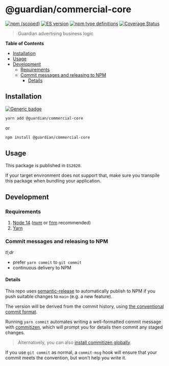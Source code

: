 # @guardian/commercial-core

[![npm (scoped)](https://img.shields.io/npm/v/@guardian/commercial-core)](https://www.npmjs.com/package/@guardian/commercial-core)
[![ES version](https://badgen.net/badge/ES/2020/cyan)](https://tc39.es/ecma262/2020/)
[![npm type definitions](https://img.shields.io/npm/types/@guardian/commercial-core)](https://www.typescriptlang.org/)
[![Coverage Status](https://coveralls.io/repos/github/guardian/commercial-core/badge.svg)](https://coveralls.io/github/guardian/commercial-core)

> Guardian advertising business logic

<!-- START doctoc generated TOC please keep comment here to allow auto update -->
<!-- DON'T EDIT THIS SECTION, INSTEAD RE-RUN doctoc TO UPDATE -->
**Table of Contents**

- [Installation](#installation)
- [Usage](#usage)
- [Development](#development)
  - [Requirements](#requirements)
  - [Commit messages and releasing to NPM](#commit-messages-and-releasing-to-npm)
    - [Details](#details)

<!-- END doctoc generated TOC please keep comment here to allow auto update -->

## Installation

[![Generic badge](https://img.shields.io/badge/google-chat-259082.svg)](https://chat.google.com/room/AAAAPL2MBvE)

```bash
yarn add @guardian/commercial-core
```

or

```bash
npm install @guardian/commercial-core
```

## Usage

This package is published in `ES2020`.

If your target environment does not support that, make sure you transpile this package when bundling your application.

## Development

### Requirements

1. [Node 14](https://nodejs.org/en/download/) ([nvm](https://github.com/nvm-sh/nvm) or [fnm](https://github.com/Schniz/fnm) recommended)
2. [Yarn](https://classic.yarnpkg.com/en/docs/install/)

### Commit messages and releasing to NPM

_tl;dr_

-   prefer `yarn commit` to `git commit`
-   continuous delivery to NPM

#### Details

This repo uses [semantic-release](https://semantic-release.gitbook.io/) to automatically publish to NPM if you push suitable changes to `main` (e.g. a new feature).

The version will be derived from the commit history, using [the conventional commit format](https://www.conventionalcommits.org/en/v1.0.0/#specification).

Running `yarn commit` automates writing a well-formatted commit message with [commitizen](https://github.com/commitizen/cz-cli), which will prompt you for details then commit any staged changes.

> Alternatively, you can also [install commitizen globally](https://github.com/commitizen/cz-cli#installing-the-command-line-tool).

If you use `git commit` as normal, a `commit-msg` hook will ensure that your commit meets the convention, but won't help you write it.
